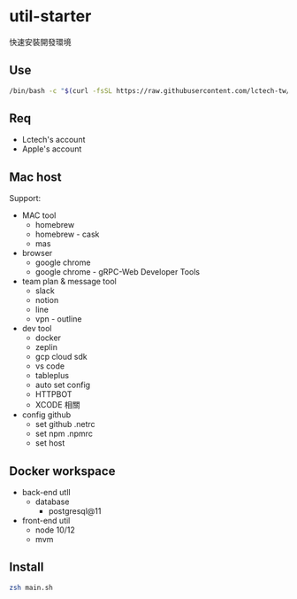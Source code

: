 # util-starter

快速安裝開發環境

## Use

```sh
/bin/bash -c "$(curl -fsSL https://raw.githubusercontent.com/lctech-tw/util_starter/main/main.sh)
```

## Req

+ Lctech's account
+ Apple's account

## Mac host

Support:

+ MAC tool
  + homebrew
  + homebrew - cask
  + mas
+ browser
  + google chrome
  + google chrome - gRPC-Web Developer Tools
+ team plan & message tool  
  + slack
  + notion
  + line
  + vpn - outline
+ dev tool
  + docker
  + zeplin
  + gcp cloud sdk
  + vs code
  + tableplus
  + auto set config
  + HTTPBOT
  + XCODE 相關
+ config github
  + set github .netrc
  + set npm .npmrc
  + set host

## Docker workspace

+ back-end utll
  + database
    + postgresql@11  
+ front-end util
  + node 10/12
  + mvm

## Install

```sh
zsh main.sh
```
